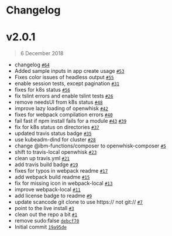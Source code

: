 # Changelog

# v2.0.1

> 6 December 2018

- changelog [`#64`](https://github.com/IBM/kui/issues/64)
- Added sample inputs in app create usage [`#53`](https://github.com/IBM/kui/issues/53)
- Fixes color issues of headless output [`#55`](https://github.com/IBM/kui/issues/55)
- enable session tests, except pagination [`#31`](https://github.com/IBM/kui/issues/31)
- fixes for k8s status [`#56`](https://github.com/IBM/kui/issues/56)
- fix tslint errors and enable tslint tests [`#26`](https://github.com/IBM/kui/issues/26)
- remove needsUI from k8s status [`#48`](https://github.com/IBM/kui/issues/48)
- improve lazy loading of openwhisk [`#42`](https://github.com/IBM/kui/issues/42)
- fixes for webpack compilation errors [`#40`](https://github.com/IBM/kui/issues/40)
- fail fast if npm install fails for a module [`#43`](https://github.com/IBM/kui/issues/43) [`#39`](https://github.com/IBM/kui/issues/39)
- fix for k8s status on directories [`#37`](https://github.com/IBM/kui/issues/37)
- updated travis status badge [`#35`](https://github.com/IBM/kui/issues/35)
- use kubeadm-dind for cluster [`#28`](https://github.com/IBM/kui/issues/28)
- change @ibm-functions/composer to openwhisk-composer [`#5`](https://github.com/IBM/kui/issues/5)
- shift to travis-local openwhisk [`#23`](https://github.com/IBM/kui/issues/23)
- clean up travis.yml [`#21`](https://github.com/IBM/kui/issues/21)
- add travis build badge [`#19`](https://github.com/IBM/kui/issues/19)
- fixes for typos in webpack readme [`#17`](https://github.com/IBM/kui/issues/17)
- add webpack build readme [`#15`](https://github.com/IBM/kui/issues/15)
- fix for missing icon in webpack-local [`#13`](https://github.com/IBM/kui/issues/13)
- improve webpack-local [`#11`](https://github.com/IBM/kui/issues/11)
- add license badge to readme [`#9`](https://github.com/IBM/kui/issues/9)
- update scancode git clone to use https:// not git:// [`#7`](https://github.com/IBM/kui/issues/7)
- point to the live install [`#3`](https://github.com/IBM/kui/issues/3)
- clean out the repo a bit [`#1`](https://github.com/IBM/kui/issues/1)
- remove sudo:false [`debcf70`](https://github.com/IBM/kui/commit/debcf705fbb689a2607308d8a0401072549173a8)
- Initial commit [`19a95de`](https://github.com/IBM/kui/commit/19a95de306964c37f9ffe76a77cc1b2b7523289f)
